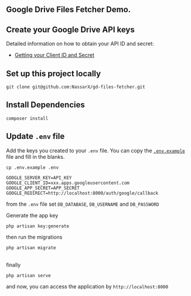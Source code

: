 ## Google Drive Files Fetcher Demo.

## Create your Google Drive API keys

Detailed information on how to obtain your API ID and secret:

-   [Getting your Client ID and Secret](https://console.developers.google.com/)


## Set up this project locally

```
git clone git@github.com:NassarX/gd-files-fetcher.git
```

## Install Dependencies
```
composer install
```

## Update `.env` file

Add the keys you created to your `.env` file. You can copy the [`.env.example`](.env.example) file and fill in the blanks.

```
cp .env.example .env
```

```
GOOGLE_SERVER_KEY=API_KEY
GOOGLE_CLIENT_ID=xxx.apps.googleusercontent.com
GOOGLE_APP_SECRET=APP_SECRET
GOOGLE_REDIRECT=http://localhost:8000/auth/google/callback
```

from the `.env` file set `DB_DATABASE`, `DB_USERNAME`  and `DB_PASSWORD`

Generate the app key
```
php artisan key:generate
```

then run the migrations
```
php artisan migrate
```

<br>
finally

```
php artisan serve
```

and now, you can access the application by `http://localhost:8000`
